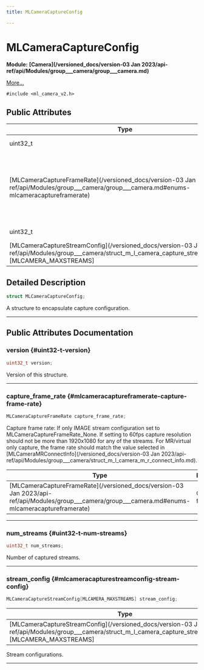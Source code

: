 ```yaml
---
title: MLCameraCaptureConfig

---
```


# MLCameraCaptureConfig

**Module:** **[Camera](/versioned_docs/version-03 Jan 2023/api-ref/api/Modules/group___camera/group___camera.md)**



 [More...](#detailed-description)


`#include <ml_camera_v2.h>`

## Public Attributes

| Type           | Name           |
| -------------- | -------------- |
| uint32_t | **[version](/versioned_docs/version-03 Jan 2023/api-ref/api/Modules/group___camera/struct_m_l_camera_capture_config.md#uint32-t-version)**  |
| [MLCameraCaptureFrameRate](/versioned_docs/version-03 Jan 2023/api-ref/api/Modules/group___camera/group___camera.md#enums-mlcameracaptureframerate) | **[capture_frame_rate](/versioned_docs/version-03 Jan 2023/api-ref/api/Modules/group___camera/struct_m_l_camera_capture_config.md#mlcameracaptureframerate-capture-frame-rate)** <br></br>Capture frame rate:   If only IMAGE stream configuration set to MLCameraCaptureFrameRate_None.   If setting to 60fps capture resolution should not be more than 1920x1080 for any of the streams.   For MR/virtual only capture, the frame rate should match the value selected in [MLCameraMRConnectInfo](/versioned_docs/version-03 Jan 2023/api-ref/api/Modules/group___camera/struct_m_l_camera_m_r_connect_info.md).  |
| uint32_t | **[num_streams](/versioned_docs/version-03 Jan 2023/api-ref/api/Modules/group___camera/struct_m_l_camera_capture_config.md#uint32-t-num-streams)**  |
| [MLCameraCaptureStreamConfig](/versioned_docs/version-03 Jan 2023/api-ref/api/Modules/group___camera/struct_m_l_camera_capture_stream_config.md)[MLCAMERA_MAXSTREAMS] | **[stream_config](/versioned_docs/version-03 Jan 2023/api-ref/api/Modules/group___camera/struct_m_l_camera_capture_config.md#mlcameracapturestreamconfig-stream-config)**  |

## Detailed Description

```cpp
struct MLCameraCaptureConfig;
```


A structure to encapsulate capture configuration. 





-----------
## Public Attributes Documentation

### version {#uint32-t-version}

```cpp
uint32_t version;
```


Version of this structure. 





-----------

### capture_frame_rate {#mlcameracaptureframerate-capture-frame-rate}

```cpp
MLCameraCaptureFrameRate capture_frame_rate;
```

Capture frame rate:   If only IMAGE stream configuration set to MLCameraCaptureFrameRate_None.   If setting to 60fps capture resolution should not be more than 1920x1080 for any of the streams.   For MR/virtual only capture, the frame rate should match the value selected in [MLCameraMRConnectInfo](/versioned_docs/version-03 Jan 2023/api-ref/api/Modules/group___camera/struct_m_l_camera_m_r_connect_info.md). 


| Type | Description |
|--|--|
| [MLCameraCaptureFrameRate](/versioned_docs/version-03 Jan 2023/api-ref/api/Modules/group___camera/group___camera.md#enums-mlcameracaptureframerate) | Captures frame rate.  |






-----------

### num_streams {#uint32-t-num-streams}

```cpp
uint32_t num_streams;
```


Number of captured streams. 





-----------

### stream_config {#mlcameracapturestreamconfig-stream-config}

```cpp
MLCameraCaptureStreamConfig[MLCAMERA_MAXSTREAMS] stream_config;
```



| Type | Description |
|--|--|
| [MLCameraCaptureStreamConfig](/versioned_docs/version-03 Jan 2023/api-ref/api/Modules/group___camera/struct_m_l_camera_capture_stream_config.md)[MLCAMERA_MAXSTREAMS] | [MLCAMERA_MAXSTREAMS] |


Stream configurations. 





-----------


